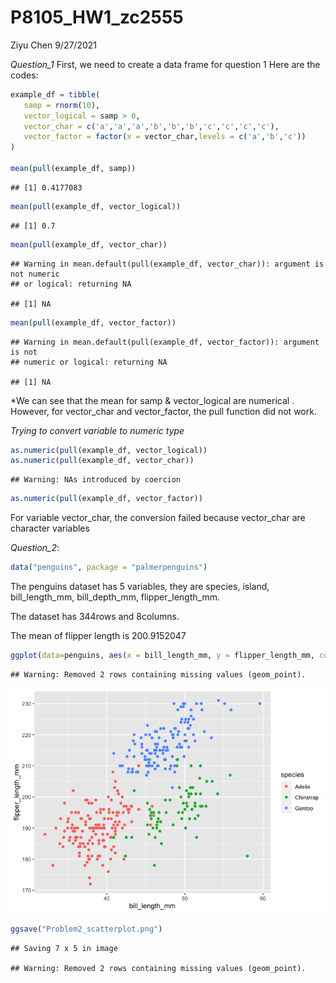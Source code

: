 P8105\_HW1\_zc2555
================
Ziyu Chen
9/27/2021

*Question\_1* First, we need to create a data frame for question 1 Here
are the codes:

``` r
example_df = tibble(
   samp = rnorm(10),
   vector_logical = samp > 0,
   vector_char = c('a','a','a','b','b','b','c','c','c','c'),
   vector_factor = factor(x = vector_char,levels = c('a','b','c'))
)

mean(pull(example_df, samp))
```

    ## [1] 0.4177083

``` r
mean(pull(example_df, vector_logical))
```

    ## [1] 0.7

``` r
mean(pull(example_df, vector_char))
```

    ## Warning in mean.default(pull(example_df, vector_char)): argument is not numeric
    ## or logical: returning NA

    ## [1] NA

``` r
mean(pull(example_df, vector_factor))
```

    ## Warning in mean.default(pull(example_df, vector_factor)): argument is not
    ## numeric or logical: returning NA

    ## [1] NA

\*We can see that the mean for samp & vector\_logical are numerical .
However, for vector\_char and vector\_factor, the pull function did not
work.

*Trying to convert variable to numeric type*

``` r
as.numeric(pull(example_df, vector_logical))
as.numeric(pull(example_df, vector_char))
```

    ## Warning: NAs introduced by coercion

``` r
as.numeric(pull(example_df, vector_factor))
```

For variable vector\_char, the conversion failed because vector\_char
are character variables

*Question\_2*:

``` r
data("penguins", package = "palmerpenguins")
```

The penguins dataset has 5 variables, they are species, island,
bill\_length\_mm, bill\_depth\_mm, flipper\_length\_mm.

The dataset has 344rows and 8columns.

The mean of flipper length is 200.9152047

``` r
ggplot(data=penguins, aes(x = bill_length_mm, y = flipper_length_mm, color = species)) + geom_point()
```

    ## Warning: Removed 2 rows containing missing values (geom_point).

![](P8105_hw1_zc2555_files/figure-gfm/code%20for%20scatterplot-1.png)<!-- -->

``` r
ggsave("Problem2_scatterplot.png")
```

    ## Saving 7 x 5 in image

    ## Warning: Removed 2 rows containing missing values (geom_point).
